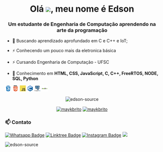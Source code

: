 <h1 align="center">Olá <img src="https://raw.githubusercontent.com/kaueMarques/kaueMarques/master/hi.gif" width="30px">, meu nome é Edson</h1>
<h3 align="center">Um estudante de Engenharia de Computação aprendendo na arte da programação</h3>


- 🌱 Buscando aprendizado aprofundado em C e C++ e IoT;

- ⚡ Conhecendo um pouco mais da eletronica básica

- ⚡ Cursando Engenharia de Computação - UFSC

- 💬 Conhecimento em **HTML, CSS, JavaScript, C, C++, FreeRTOS, NODE, SQL, Python**

<p align="left">
<img src="https://raw.githubusercontent.com/devicons/devicon/master/icons/css3/css3-plain-wordmark.svg" alt="css3"  width="20" height="20"/>
<img src="https://raw.githubusercontent.com/devicons/devicon/master/icons/html5/html5-original-wordmark.svg" alt="html5"  width="20" height="20"/>
<img src="https://raw.githubusercontent.com/devicons/devicon/master/icons/javascript/javascript-original.svg" alt="javascript" width="20" height="20"/>
<img src="https://raw.githubusercontent.com/devicons/devicon/master/icons/c/c-original.svg" alt="c" width="20" height="20"/>
<img src="https://raw.githubusercontent.com/devicons/devicon/master/icons/postgresql/postgresql-original-wordmark.svg" alt="postgresql" width="20" height="20"/>
<img src="https://raw.githubusercontent.com/devicons/devicon/master/icons/nodejs/nodejs-original-wordmark.svg" alt="nodejs" width="20" height="20"/></p><p align="center">
<img src="https://github-readme-stats.vercel.app/api?username=edson-source&show_icons=true" alt="edson-source"/> 
</p>

<p align="center">
<a href="https://linkedin.com/in/edson-martins" target="blank"><img align="center" src="https://cdn.jsdelivr.net/npm/simple-icons@3.0.1/icons/linkedin.svg" alt="maykbrito" height="20" width="20" /></a>
<a href="https://instagram.com/edsonney10_" target="blank"><img align="center" src="https://cdn.jsdelivr.net/npm/simple-icons@3.0.1/icons/instagram.svg" alt="maykbrito" height="20" width="20" /></a>
</p>

### 📫 Contato


[![Whatsapp Badge](https://img.shields.io/badge/WhatsApp-25D366?style=for-the-badge&logo=whatsapp&logoColor=white)](https://wa.me/554899377583)
[![Linktree Badge](https://img.shields.io/badge/linktree-39E09B?style=for-the-badge&logo=linktree&logoColor=white)](https://linktr.ee/edsonnmj)
[![Instagram Badge](https://img.shields.io/badge/Instagram-E4405F?style=for-the-badge&logo=instagram&logoColor=white)](https://www.instagram.com/edson_ney10/?hl=pt-br)
  <a href="https://www.linkedin.com/in/edson-martins-183395210/" target="_blank"><img src="https://img.shields.io/badge/-LinkedIn-%230077B5?style=for-the-badge&logo=linkedin&logoColor=white" target="_blank"></a> 
  

<p align="left"> <img src="https://komarev.com/ghpvc/?username=edson-source" alt="edson-source" /> </p>
